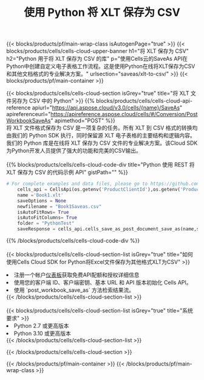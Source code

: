 ﻿---
title: 使用 Python 将 XLT 保存为 CSV
description: 利用Aspose.Cells Cloud SDK for Python将XLT格式文件保存为CSV格式文件。
---
{{< blocks/products/pf/main-wrap-class isAutogenPage="true" >}}
{{< blocks/products/cells/cells-cloud-upper-banner h1="将 XLT 保存为 CSV" h2="Python 用于将 XLT 保存为 CSV 的库" p="使用Cells云的SaveAs API在Python中创建自定义电子表格工作流程。这是使用Python在线将XLT保存为CSV和其他文档格式的专业解决方案。" urlsection="saveas/xlt-to-csv/" >}}
{{< blocks/products/pf/main-container >}}

{{< blocks/products/cells/cells-cloud-section isGrey="true" title="将 XLT 文件另存为 CSV 中的 Python" >}}
{{% blocks/products/cells/cells-cloud-api-reference apiurl="https://api.aspose.cloud/v3.0/cells/{name}/SaveAs" apireferenceurl="https://apireference.aspose.cloud/cells/#/Conversion/PostWorkbookSaveAs" apimethod="POST" %}}
<br/>
将 XLT 文件格式保存为 CSV 是一项复杂的任务。所有 XLT 到 CSV 格式的转换均由我们的 Python SDK 执行，同时保留源 XLT 电子表格的主要结构和逻辑内容。我们的 Python 库是在线将 XLT 保存为 CSV 文件的专业解决方案。该Cloud SDK为Python开发人员提供了强大的功能和完美的CSV输出。
<br/>
<br/>
{{% blocks/products/cells/cells-cloud-code-div title="Python 使用 REST 将 XLT 保存为 CSV 的代码示例 API" gistPath="" %}}
  
```python
# For complete examples and data files, please go to https://github.com/aspose-cells-cloud/aspose-cells-cloud-python/
    cells_api = CellsApi(os.getenv('ProductClientId'),os.getenv('ProductClientSecret'))
    name ='Book1.xlt'    
    saveOptions = None
    newfilename = "Book1Saveas.csv"
    isAutoFitRows= True
    isAutoFitColumns= True
    folder = "PythonTest"
    saveResponse = cells_api.cells_save_as_post_document_save_as(name,save_options=saveOptions, newfilename=(folder +'/' + newfilename),folder=folder)
```
  
{{% /blocks/products/cells/cells-cloud-code-div %}}
<br/>
<br/>
{{< blocks/products/cells/cells-cloud-section-list isGrey="true" title="如何使用Cells Cloud SDK for Python将Excel文件保存为其他格式XLT为CSV" >}}
<li>注册一个帐户<a href="https://dashboard.aspose.cloud/">仪表板</a>获取免费API配额和授权详细信息</li>
<li>使用您的客户端 ID、客户端密钥、基本 URL 和 API 版本初始化 Cells API。</li>
<li>使用 `post_workbook_save_as` 方法检索结果流。</li>
{{< /blocks/products/cells/cells-cloud-section-list >}}
<br/>
<br/>
{{< blocks/products/cells/cells-cloud-section-list isGrey="true" title="系统要求" >}}
<li>Python 2.7 或更高版本</li>
<li>Python 3.10 或更高版本</li>
{{< /blocks/products/cells/cells-cloud-section-list >}}

{{< /blocks/products/cells/cells-cloud-section >}}

{{< /blocks/products/pf/main-container >}}
{{< /blocks/products/pf/main-wrap-class >}}
